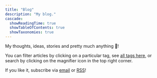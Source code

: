 ```yaml
---
title: "Blog"
description: "My blog."
cascade:
  showReadingTime: true
  showTableOfContents: true
  showTaxonomies: true
---
```

My thoughts, ideas, stories and pretty much anything 🙌!

You can filter articles by clicking on a particular tag, see [all tags here](/tags), or search by clicking on the magnifier icon in the top right corner.

If you like it, subscribe via [email](https://buttondown.email/as) or [RSS](/index.xml)!

<!-- TODO: move each article out of blog or make the domains not start with /blog
-->
